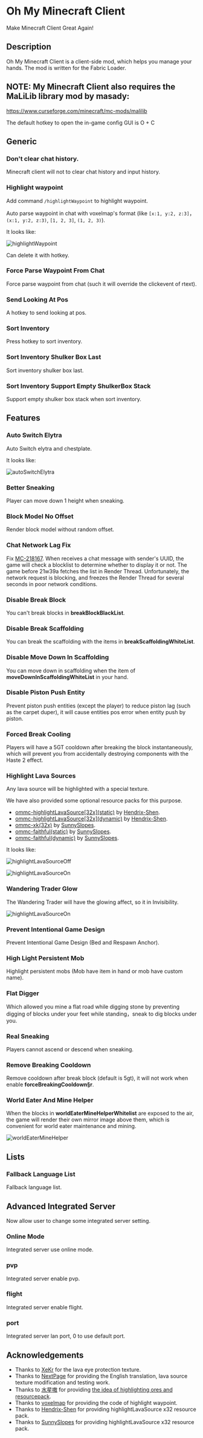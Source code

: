 # Oh My Minecraft Client

Make Minecraft Client Great Again!

## Description

Oh My Minecraft Client is a client-side mod, which helps you manage your hands. The mod is written for the Fabric
Loader.

## NOTE: My Minecraft Client also requires the MaLiLib library mod by masady:

https://www.curseforge.com/minecraft/mc-mods/malilib

The default hotkey to open the in-game config GUI is O + C

## Generic

### Don't clear chat history.

Minecraft client will not to clear chat history and input history.

### Highlight waypoint

Add command `/highlightWaypoint` to highlight waypoint.

Auto parse waypoint in chat with voxelmap's format (like `[x:1, y:2, z:3]`，`(x:1, y:2, z:3)`, `[1, 2, 3]`, `(1, 2, 3)`).

It looks like:

![highlightWaypoint](./docs/img/highlightWaypoint.png)

Can delete it with hotkey.

### Force Parse Waypoint From Chat

Force parse waypoint from chat (such it will override the clickevent of rtext).

### Send Looking At Pos

A hotkey to send looking at pos.

### Sort Inventory

Press hotkey to sort inventory.

### Sort Inventory Shulker Box Last

Sort inventory shulker box last.

### Sort Inventory Support Empty ShulkerBox Stack

Support empty shulker box stack when sort inventory.

## Features

### Auto Switch Elytra

Auto Switch elytra and chestplate.

It looks like:

![autoSwitchElytra](./docs/img/autoSwitchElytra.gif)

### Better Sneaking

Player can move down 1 height when sneaking.

### Block Model No Offset

Render block model without random offset.

### Chat Network Lag Fix

Fix [MC-218167](https://bugs.mojang.com/browse/MC-218167).
When receives a chat message with sender's UUID, the game will check a blocklist to determine whether to display it or not.
The game before 21w39a fetches the list in Render Thread. Unfortunately, the network request is blocking, and freezes the Render Thread for several seconds in poor network conditions.

### Disable Break Block

You can't break blocks in **breakBlockBlackList**.

### Disable Break Scaffolding

You can break the scaffolding with the items in **breakScaffoldingWhiteList**.

### Disable Move Down In Scaffolding

You can move down in scaffolding when the item of **moveDownInScaffoldingWhiteList** in your hand.

### Disable Piston Push Entity

Prevent piston push entities (except the player) to reduce piston lag (such as the carpet duper), it will cause entities pos error when entity push by piston.

### Forced Break Cooling

Players will have a 5GT cooldown after breaking the block instantaneously, which will prevent you from accidentally
destroying components with the Haste 2 effect.

### Highlight Lava Sources

Any lava source will be highlighted with a special texture.

We have also provided some optional resource packs for this purpose.
+ [ommc-highlightLavaSource\[32x\](static)](https://github.com/plusls/oh-my-minecraft-client/raw/1.17/docs/file/ommc-highlightLavaSource[32x](static).zip) by [Hendrix-Shen](https://github.com/Hendrix-Shen).
+ [ommc-highlightLavaSource\[32x\](dynamic)](https://github.com/plusls/oh-my-minecraft-client/raw/1.17/docs/file/ommc-highlightLavaSource[32x](dynamic).zip) by [Hendrix-Shen](https://github.com/Hendrix-Shen).
+ [ommc-xk(32x)](https://github.com/plusls/oh-my-minecraft-client/raw/1.17/docs/file/ommc-xk(32x).zip) by [SunnySlopes](https://github.com/SunnySlopes).
+ [ommc-faithful(static)](https://github.com/plusls/oh-my-minecraft-client/raw/1.17/docs/file/ommc-faithful(static).zip) by [SunnySlopes](https://github.com/SunnySlopes).
+ [ommc-faithful(dynamic)](https://github.com/plusls/oh-my-minecraft-client/raw/1.17/docs/file/ommc-faithful(dynamic).zip) by [SunnySlopes](https://github.com/SunnySlopes).

It looks like:

![highlightLavaSourceOff](./docs/img/highlightLavaSourceOff.png)

![highlightLavaSourceOn](./docs/img/highlightLavaSourceOn.png)

### Wandering Trader Glow

The Wandering Trader will have the glowing affect, so it in Invisibility.

![highlightLavaSourceOn](./docs/img/highlightWanderingTrader.png)

### Prevent Intentional Game Design

Prevent Intentional Game Design (Bed and Respawn Anchor).

### High Light Persistent Mob

Highlight persistent mobs (Mob have item in hand or mob have custom name).

### Flat Digger

Which allowed you mine a flat road while digging stone by preventing digging of blocks under your feet while standing，sneak to dig blocks under you.

### Real Sneaking

Players cannot ascend or descend when sneaking.

### Remove Breaking Cooldown

Remove cooldown after break block (default is 5gt), it will not work when enable **forceBreakingCooldown§r**.


### World Eater And Mine Helper

When the blocks in **worldEaterMineHelperWhitelist** are exposed to the air, the game will render their own mirror image
above them, which is convenient for world eater maintenance and mining.

![worldEaterMineHelper](./docs/img/worldEaterMineHelper.png)

## Lists

### Fallback Language List

Fallback language list.

## Advanced Integrated Server

Now allow user to change some integrated server setting.

### Online Mode

Integrated server use online mode.

### pvp

Integrated server enable pvp.

### flight

Integrated server enable flight.

### port

Integrated server lan port, 0 to use default port.

## Acknowledgements

+ Thanks to [XeKr](https://space.bilibili.com/5930630) for the lava eye protection texture.
+ Thanks to [NextPage](https://github.com/Next-Page-Vi) for providing the English translation, lava source texture
  modification and testing work.
+ Thanks to [水星嗷](https://space.bilibili.com/18525909) for
  providing [the idea of highlighting ores and resourcepack](https://www.bilibili.com/video/BV1w64y1D7wP).
+ Thanks to [voxelmap](https://www.curseforge.com/minecraft/mc-mods/voxelmap) for providing the code of highlight waypoint.
+ Thanks to [Hendrix-Shen](https://github.com/Hendrix-Shen) for providing highlightLavaSource x32 resource pack.
+ Thanks to [SunnySlopes](https://github.com/SunnySlopes) for providing highlightLavaSource x32 resource pack.
